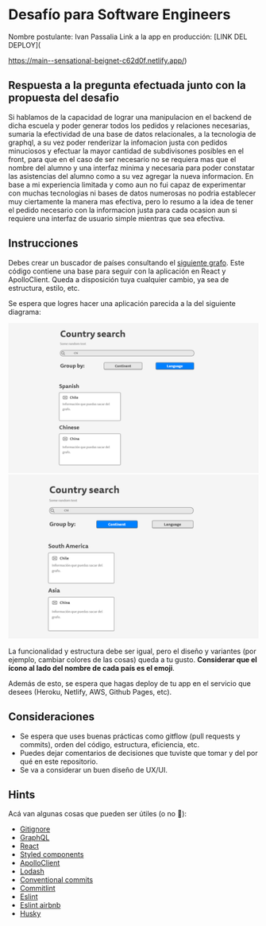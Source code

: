 # Desafío para Software Engineers

Nombre postulante: Ivan Passalia
Link a la app en producción: [LINK DEL DEPLOY](

https://main--sensational-beignet-c62d0f.netlify.app/)

## Respuesta a la pregunta efectuada junto con la propuesta del desafio

Si hablamos de la capacidad de lograr una manipulacion en el backend de dicha escuela y poder generar todos los pedidos y relaciones necesarias, sumaria la efectividad de una base de datos relacionales, a la tecnologia de graphql, a su vez poder renderizar la infomacion justa con pedidos minuciosos y efectuar la mayor cantidad de subdivisones posibles en el front, para que en el caso
de ser necesario no se requiera mas que el nombre del alumno y una interfaz minima y necesaria para poder constatar las asistencias del alumno como a su vez agregar la nueva informacion.
En base a mi experiencia limitada y como aun no fui capaz de experimentar con muchas tecnologias ni bases de datos numerosas no podria establecer muy ciertamente la manera mas efectiva, pero lo resumo a la idea de tener el pedido necesario con la informacion justa para cada ocasion aun si requiere una interfaz de usuario simple mientras que sea efectiva.

## Instrucciones

Debes crear un buscador de países consultando el [siguiente grafo](https://countries.trevorblades.com/). Este código contiene una base para seguir con la aplicación en React y ApolloClient. Queda a disposición tuya cualquier cambio, ya sea de estructura, estilo, etc.

Se espera que logres hacer una aplicación parecida a la del siguiente diagrama:

![image1](imgs/1.png)
![image2](imgs/2.png)

La funcionalidad y estructura debe ser igual, pero el diseño y variantes (por ejemplo, cambiar colores de las cosas) queda a tu gusto. **Considerar que el ícono al lado del nombre de cada país es el emoji**.

Además de esto, se espera que hagas deploy de tu app en el servicio que desees (Heroku, Netlify, AWS, Github Pages, etc).

## Consideraciones

- Se espera que uses buenas prácticas como gitflow (pull requests y commits), orden del código, estructura, eficiencia, etc.
- Puedes dejar comentarios de decisiones que tuviste que tomar y del por qué en este repositorio.
- Se va a considerar un buen diseño de UX/UI.

## Hints

Acá van algunas cosas que pueden ser útiles (o no 👀):

- [Gitignore](https://www.toptal.com/developers/gitignore)
- [GraphQL](https://www.howtographql.com/)
- [React](https://es.reactjs.org/)
- [Styled components](https://styled-components.com/docs/basics)
- [ApolloClient](https://www.apollographql.com/docs/react/)
- [Lodash](https://lodash.com/)
- [Conventional commits](https://www.conventionalcommits.org/en/v1.0.0/)
- [Commitlint](https://commitlint.js.org/#/)
- [Eslint](https://eslint.org/)
- [Eslint airbnb](https://www.npmjs.com/package/eslint-config-airbnb)
- [Husky](https://www.npmjs.com/package/husky)

